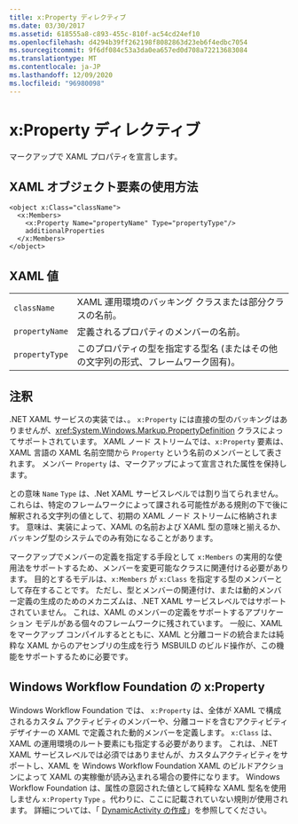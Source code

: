 ```yaml
---
title: x:Property ディレクティブ
ms.date: 03/30/2017
ms.assetid: 618555a8-c893-455c-810f-ac54cd24ef10
ms.openlocfilehash: d4294b39ff262198f8082863d23eb6f4edbc7054
ms.sourcegitcommit: 9f6df084c53a3da0ea657ed0d708a72213683084
ms.translationtype: MT
ms.contentlocale: ja-JP
ms.lasthandoff: 12/09/2020
ms.locfileid: "96980098"
---
```

# <a name="xproperty-directive"></a>x:Property ディレクティブ

マークアップで XAML プロパティを宣言します。

## <a name="xaml-object-element-usage"></a>XAML オブジェクト要素の使用方法

```xaml
<object x:Class="className">
  <x:Members>
    <x:Property Name="propertyName" Type="propertyType"/>
    additionalProperties
  </x:Members>
</object>
```

## <a name="xaml-values"></a>XAML 値

|||
|-|-|
|`className`|XAML 運用環境のバッキング クラスまたは部分クラスの名前。|
|`propertyName`|定義されるプロパティのメンバーの名前。|
|`propertyType`|このプロパティの型を指定する型名 (またはその他の文字列の形式、フレームワーク固有)。|

## <a name="remarks"></a>注釈

.NET XAML サービスの実装では、。 `x:Property` には直接の型のバッキングはありませんが、<xref:System.Windows.Markup.PropertyDefinition> クラスによってサポートされています。 XAML ノード ストリームでは、`x:Property` 要素は、XAML 言語の XAML 名前空間から `Property` という名前のメンバーとして表されます。 メンバー `Property` は、マークアップによって宣言された属性を保持します。

との意味 `Name` `Type` は、.Net XAML サービスレベルでは割り当てられません。 これらは、特定のフレームワークによって課される可能性がある規則の下で後に解釈される文字列の値として、初期の XAML ノード ストリームに格納されます。 意味は、実装によって、XAML の名前および XAML 型の意味と揃えるか、バッキング型のシステムでのみ有効になることがあります。

マークアップでメンバーの定義を指定する手段として `x:Members` の実用的な使用法をサポートするため、メンバーを変更可能なクラスに関連付ける必要があります。 目的とするモデルは、`x:Members` が `x:Class` を指定する型のメンバーとして存在することです。 ただし、型とメンバーの関連付け、または動的メンバー定義の生成のためのメカニズムは、.NET XAML サービスレベルではサポートされていません。 これは、XAML のメンバーの定義をサポートするアプリケーション モデルがある個々のフレームワークに残されています。 一般に、XAML をマークアップ コンパイルするとともに、XAML と分離コードの統合または純粋な XAML からのアセンブリの生成を行う MSBUILD のビルド操作が、この機能をサポートするために必要です。

## <a name="xproperty-for-windows-workflow-foundation"></a>Windows Workflow Foundation の x:Property

Windows Workflow Foundation では、 `x:Property` は、全体が XAML で構成されるカスタム アクティビティのメンバーや、分離コードを含むアクティビティ デザイナーの XAML で定義された動的メンバーを定義します。 `x:Class` は、XAML の運用環境のルート要素にも指定する必要があります。 これは、.NET XAML サービスレベルでは必須ではありませんが、カスタムアクティビティをサポートし、XAML を Windows Workflow Foundation XAML のビルドアクションによって XAML の実稼働が読み込まれる場合の要件になります。 Windows Workflow Foundation は、属性の意図された値として純粋な XAML 型名を使用しません `x:Property` `Type` 。代わりに、ここに記載されていない規則が使用されます。 詳細については、「 [DynamicActivity の作成](/previous-versions/dotnet/netframework-4.0/dd807392(v=vs.100))」を参照してください。
